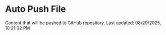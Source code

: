 # Auto Push File

Content that will be pushed to GitHub repository.
Last updated: 08/20/2025, 10:21:02 PM